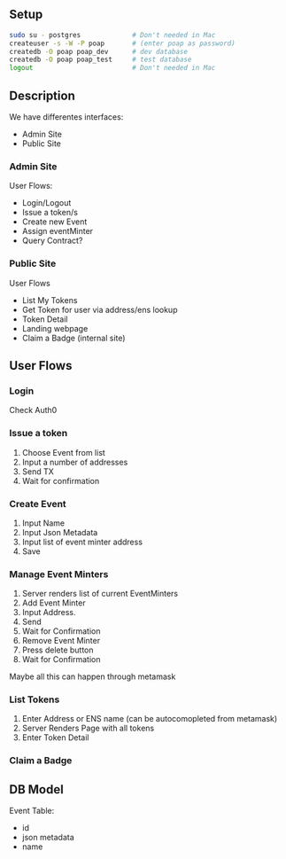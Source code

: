 ## Setup

```bash
sudo su - postgres             # Don't needed in Mac
createuser -s -W -P poap       # (enter poap as password)
createdb -O poap poap_dev      # dev database
createdb -O poap poap_test     # test database
logout                         # Don't needed in Mac
```

## Description

We have differentes interfaces:

- Admin Site
- Public Site

### Admin Site

User Flows:

- Login/Logout
- Issue a token/s
- Create new Event
- Assign eventMinter
- Query Contract?

### Public Site

User Flows

- List My Tokens
- Get Token for user via address/ens lookup
- Token Detail
- Landing webpage
- Claim a Badge (internal site)

## User Flows

### Login

Check Auth0

### Issue a token

1. Choose Event from list
2. Input a number of addresses
3. Send TX
4. Wait for confirmation

### Create Event

1. Input Name
2. Input Json Metadata
3. Input list of event minter address
4. Save

### Manage Event Minters

1. Server renders list of current EventMinters
2. Add Event Minter
3. Input Address.
4. Send
5. Wait for Confirmation
6. Remove Event Minter
7. Press delete button
8. Wait for Confirmation

Maybe all this can happen through metamask

### List Tokens

1. Enter Address or ENS name (can be autocomopleted from metamask)
2. Server Renders Page with all tokens
3. Enter Token Detail

### Claim a Badge

## DB Model

Event Table:

- id
- json metadata
- name
